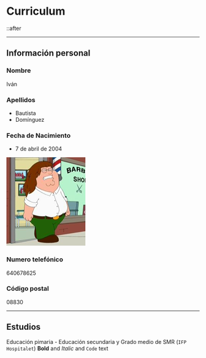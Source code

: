 # Curriculum
<section>
::after
</section>
<hr>

## Información personal
### Nombre
Iván
### Apellidos
- Bautista 
- Domínguez
### Fecha de Nacimiento
- 7 de abril de 2004
<p>
<img src="/peter.PNG" alt="imagen">
</p>

### Numero telefónico
640678625
### Código postal
08830
<section>
</section>
<hr>

## Estudios
Educación pimaria - Educación secundaria y Grado medio de SMR (`IFP Hospitalet`)
**Bold** and *Italic* and `Code` text

